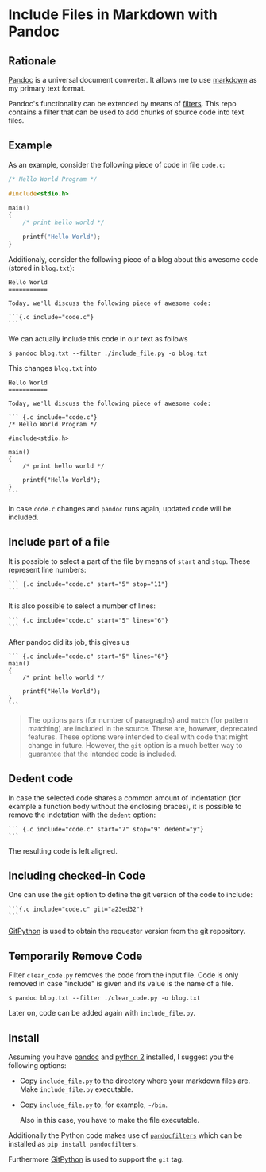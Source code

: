 Include Files in Markdown with Pandoc
=====================================

Rationale
---------

[Pandoc](http://pandoc.org/) is a universal document converter. It
allows me to use
[markdown](https://daringfireball.net/projects/markdown/syntax) as my
primary text format.

Pandoc's functionality can be extended by means of
[filters](http://pandoc.org/scripting.html). This repo contains a filter
that can be used to add chunks of source code into text files.

Example
-------

As an example, consider the following piece of code in file `code.c`:

``` {.c include="code.c"}
/* Hello World Program */

#include<stdio.h>

main()
{
    /* print hello world */

    printf("Hello World");
}
```

Additionaly, consider the following piece of a blog about this awesome
code (stored in `blog.txt`):

    Hello World
    ===========

    Today, we'll discuss the following piece of awesome code:

    ```{.c include="code.c"}
    ```

We can actually include this code in our text as follows

    $ pandoc blog.txt --filter ./include_file.py -o blog.txt

This changes `blog.txt` into

    Hello World
    ===========

    Today, we'll discuss the following piece of awesome code:

    ``` {.c include="code.c"}
    /* Hello World Program */

    #include<stdio.h>

    main()
    {
        /* print hello world */

        printf("Hello World");
    }
    ```

In case `code.c` changes and `pandoc` runs again, updated code will be
included.

Include part of a file
----------------------

It is possible to select a part of the file by means of `start` and
`stop`. These represent line numbers:

    ``` {.c include="code.c" start="5" stop="11"}
    ```

It is also possible to select a number of lines:

    ``` {.c include="code.c" start="5" lines="6"}
    ```

After pandoc did its job, this gives us

    ``` {.c include="code.c" start="5" lines="6"}
    main()
    {
        /* print hello world */

        printf("Hello World");
    }
    ```

> The options `pars` (for number of paragraphs) and `match` (for pattern
> matching) are included in the source. These are, however, deprecated
> features. These options were intended to deal with code that might
> change in future. However, the `git` option is a much better way to
> guarantee that the intended code is included.

Dedent code
-----------

In case the selected code shares a common amount of indentation (for
example a function body without the enclosing braces), it is possible to
remove the indetation with the `dedent` option:

    ``` {.c include="code.c" start="7" stop="9" dedent="y"}
    ```

The resulting code is left aligned.

Including checked-in Code
-------------------------

One can use the `git` option to define the git version of the code to
include:

    ```{.c include="code.c" git="a23ed32"}
    ```

[GitPython](http://gitpython.readthedocs.io/en/stable/index.html) is
used to obtain the requester version from the git repository.

Temporarily Remove Code
-----------------------

Filter `clear_code.py` removes the code from the input file. Code is
only removed in case "include" is given and its value is the name of a
file.

    $ pandoc blog.txt --filter ./clear_code.py -o blog.txt

Later on, code can be added again with `include_file.py`.

Install
-------

Assuming you have [pandoc](http://pandoc.org/) and [python
2](https://www.python.org/) installed, I suggest you the following
options:

-   Copy `include_file.py` to the directory where your markdown
    files are. Make `include_file.py` executable.

-   Copy `include_file.py` to, for example, `~/bin`.

    Also in this case, you have to make the file executable.

Additionally the Python code makes use of
[`pandocfilters`](http://pandoc.org/scripting.html#but-i-dont-want-to-learn-haskell)
which can be installed as `pip install pandocfilters`.

Furthermore
[GitPython](http://gitpython.readthedocs.io/en/stable/index.html) is
used to support the `git` tag.
